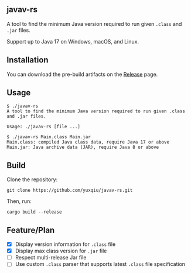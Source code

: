 ## javav-rs

A tool to find the minimum Java version required to run given `.class` and `.jar` files.

Support up to Java 17 on Windows, macOS, and Linux.


## Installation

You can download the pre-build artifacts on the [Release](https://github.com/yuxqiu/javav-rs/releases) page.


## Usage

```console
$ ./javav-rs
A tool to find the minimum Java version required to run given .class and .jar files.

Usage: ./javav-rs [file ...]
```

```console
$ ./javav-rs Main.class Main.jar
Main.class: compiled Java class data, require Java 17 or above
Main.jar: Java archive data (JAR), require Java 8 or above
```


## Build

Clone the repository:

    git clone https://github.com/yuxqiu/javav-rs.git

Then, run:

    cargo build --release


## Feature/Plan

- [x] Display version information for `.class` file
- [x] Display max class version for `.jar` file
- [ ] Respect multi-release Jar file
- [ ] Use custom `.class` parser that supports latest `.class` file specification